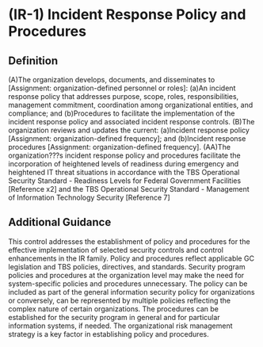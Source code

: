 
# (IR-1) Incident Response Policy and Procedures

## Definition

(A)The organization develops, documents, and disseminates to [Assignment: organization-defined personnel or roles]:
(a)An incident response policy that addresses purpose, scope, roles, responsibilities, management commitment, coordination among organizational entities, and compliance; and
(b)Procedures to facilitate the implementation of the incident response policy and associated incident response controls.
(B)The organization reviews and updates the current:
(a)Incident response policy [Assignment: organization-defined frequency]; and
(b)Incident response procedures [Assignment: organization-defined frequency].
(AA)The organization???s incident response policy and procedures facilitate the incorporation of heightened levels of readiness during emergency and heightened IT threat situations in accordance with the TBS Operational Security Standard - Readiness Levels for Federal Government Facilities [Reference x2] and the TBS Operational Security Standard - Management of Information Technology Security [Reference 7]

## Additional Guidance

This control addresses the establishment of policy and procedures for the effective implementation of selected security controls and control enhancements in the IR family. Policy and procedures reflect applicable GC legislation and TBS policies, directives, and standards. Security program policies and procedures at the organization level may make the need for system-specific policies and procedures unnecessary. The policy can be included as part of the general information security policy for organizations or conversely, can be represented by multiple policies reflecting the complex nature of certain organizations. The procedures can be established for the security program in general and for particular information systems, if needed. The organizational risk management strategy is a key factor in establishing policy and procedures.
